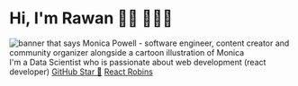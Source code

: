 # Hi, I'm Rawan  👋🏾 👩🏾‍💻

<img src="https://raw.githubusercontent.com/M0nica/M0nica/master/gh-header-image-cropped.png" alt="banner that says Monica Powell - software engineer, content creator and community organizer alongside a cartoon illustration of Monica">
I'm a Data Scientist who is passionate about web development (react developer)   <a href="https://stars.github.com/">GitHub Star 🌟</a>  <a href="https://www.reactrobins.com/">React Robins</a>


